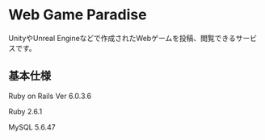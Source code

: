 # Web Game Paradise

UnityやUnreal Engineなどで作成されたWebゲームを投稿、閲覧できるサービスです。

## 基本仕様

Ruby on Rails Ver 6.0.3.6

Ruby 2.6.1

MySQL 5.6.47
